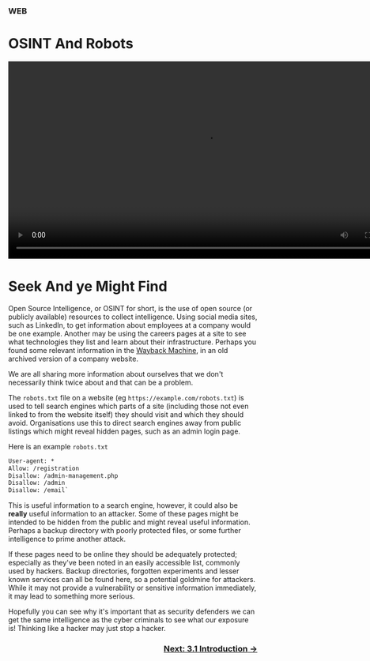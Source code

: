 ### WEB
# OSINT And Robots

<div align="center">
  <video src="https://github.com/alphyos/CyberStart-2023/assets/116646389/f383bf7c-9969-4dad-8bf3-c945ab3494be" width="800" />
</div>

# Seek And ye Might Find

Open Source Intelligence, or OSINT for short, is the use of open source (or publicly available) resources to collect intelligence. Using social media sites, such as LinkedIn, to get information about employees at a company would be one example. Another may be using the careers pages at a site to see what technologies they list and learn about their infrastructure. Perhaps you found some relevant information in the [Wayback Machine](https://archive.org/web/), in an old archived version of a company website.

We are all sharing more information about ourselves that we don't necessarily think twice about and that can be a problem.

The `robots.txt` file on a website (eg `https://example.com/robots.txt`) is used to tell search engines which parts of a site (including those not even linked to from the website itself) they should visit and which they should avoid. Organisations use this to direct search engines away from public listings which might reveal hidden pages, such as an admin login page.

Here is an example `robots.txt`

```txt
User-agent: *
Allow: /registration
Disallow: /admin-management.php
Disallow: /admin
Disallow: /email`
```

This is useful information to a search engine, however, it could also be **really** useful information to an attacker. Some of these pages might be intended to be hidden from the public and might reveal useful information. Perhaps a backup directory with poorly protected files, or some further intelligence to prime another attack.

If these pages need to be online they should be adequately protected; especially as they've been noted in an easily accessible list, commonly used by hackers. Backup directories, forgotten experiments and lesser known services can all be found here, so a potential goldmine for attackers. While it may not provide a vulnerability or sensitive information immediately, it may lead to something more serious.

Hopefully you can see why it's important that as security defenders we can get the same intelligence as the cyber criminals to see what our exposure is! Thinking like a hacker may just stop a hacker.

### <div dir="rtl">[→ Next: 3.1 Introduction](Introduction3.1.md)
